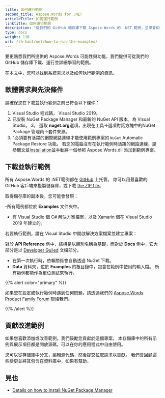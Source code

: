 ```yaml
---
title: 如何運行範例
second_title: Aspose.Words for .NET
articleTitle: 如何運行範例
linktitle: 如何運行範例
description: "從我們的 GitHub 儲存庫下載 Aspose.Words 的 .NET 範例，並學會如何使用 C# 來運行它們以熟悉 Aspose.Words 的可能性與功能。"
type: docs
weight: 110
url: /zh-hant/net/how-to-run-the-examples/
---
```


要更熟悉我們所提供的 Aspose.Words 可能性與功能，我們提供可從我們的 GitHub 儲存庫下載、運行並詳細學習的範例。

在本文中，您可以找到系統需求以及如何執行範例的資訊。

## 軟體需求與先決條件

請確保您在下載並執行範例之前已符合以下條件：

1. Visual Studio 程式碼， Visual Studio 2019。
2. 已安裝 NuGet Package Manager 和最新的 NuGet API 版本，為 Visual Studio。
3。 選取 **nuget.org**選項，出現在工具→選項對話方塊中的NuGet Package 管理員→套件來源。
4. "必須要有活躍的網際網路連線才能使用範例專案的 `NuGet` Automatic Package Restore 功能。 若您的電腦沒有在執行範例時活躍的網路連線，請參閱文章[Installation](/words/net/installation/)並手動將一個参照 Aspose.Words.dll 添加到範例專案。

## 下載並執行範例

所有 Aspose.Words 的 .NET範例都在 [GitHub](https://github.com/aspose-words/Aspose.Words-for-.NET) 上托管。 你可以用最喜歡的 GitHub 客戶端來複製儲存庫，或下載 [the ZIP file](https://github.com/aspose-words/Aspose.Words-for-.NET/archive/master.zip)。

取得儲存庫的副本後，您可能會發現：

-所有範例都位於 **Examples** 文件夾中。
- 有 Visual Studio 個 C# 解決方案檔案，以及 Xamarin 個在 Visual Studio 2019 年建立的。

若要執行範例，請在 Visual Studio 中開啟解決方案檔案並建立專案：

對於 **API Reference** 例中，結構是以類別名稱為基礎，而對於 **Docs** 例中，它大部分是以 [Developer Guiled](/words/net/developer-guide/) 文檔部分。
- 在第一次執行時，依賴關係會自動透過 NuGet 下載。
- **Data** 資料夾，位於 **Examples** 的根目錄中，包含在範例中使用的輸入檔。
所有範例都能作為單位測試來執行。

{{% alert color="primary" %}}

如果您在設定或執行範例時遇到任何問題，請透過我們的 [Aspose.Words Product Family Forum](https://forum.aspose.com/c/words/8) 聯絡我們。

{{% /alert %}}

## 貢獻改進範例

如果您喜歡添加或改善範例，我們鼓勵您貢獻於這個專案。 本存儲庫中的所有示例與展示項目都是開放源碼，可以在你的應用程式中自由使用。

您可以從存儲庫中分叉，編輯源代碼，然後提交拉取請求以貢獻。 我們會回顧這些變更並將其包含在資料庫中，如果有幫助。

## 見也

- [Details on how to install NuGet Package Manager](https://docs.microsoft.com/nuget/guides/install-nuget)
